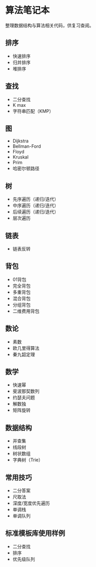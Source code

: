 # 算法笔记本
整理数据结构与算法相关代码，供复习查阅。
## 排序
- 快速排序
- 归并排序
- 堆排序

## 查找
- 二分查找
- K max
- 字符串匹配（KMP）

## 图
- Dijkstra
- Bellman-Ford
- Floyd
- Kruskal
- Prim
- 哈密尔顿路径

## 树
- 先序遍历（递归/迭代）
- 中序遍历（递归/迭代）
- 后续遍历（递归/迭代）
- 层次遍历

## 链表
- 链表反转

## 背包
- 01背包
- 完全背包
- 多重背包
- 混合背包
- 分组背包
- 二维费用背包

## 数论
- 素数
- 欧几里得算法
- 秦九韶定理

## 数学
- 快速幂
- 斐波那契数列
- 约瑟夫问题
- 解数独
- 矩阵旋转

## 数据结构
- 并查集
- 线段树
- 树状数组
- 字典树（Trie）

## 常用技巧
- 二分答案
- 尺取法
- 深度/宽度优先遍历
- 单调栈
- 单调队列

## 标准模板库使用样例
- 二分查找
- 排序
- 优先级队列